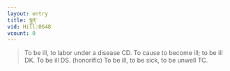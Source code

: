 ```yaml
---
layout: entry
title: སྙུན་
vid: Hill:0648
vcount: 0
---
```

> To be ill, to labor under a disease CD\. To cause to become ill; to be ill DK\. To be ill DS\. (honorific) To be ill, to be sick, to be unwell TC\.


